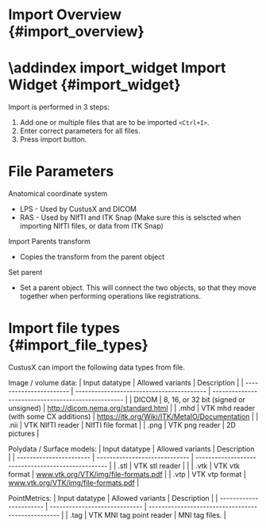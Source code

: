 Import Overview {#import_overview}
===========================================================

\addindex import_widget
Import Widget {#import_widget}
===========================================================
Import is performed in 3 steps:
1. Add one or multiple files that are to be imported `<Ctrl+I>`.
2. Enter correct parameters for all files.
3. Press import button.

File Parameters
===========================================================
Anatomical coordinate system
* LPS - Used by CustusX and DICOM
* RAS - Used by NIfTI and ITK Snap (Make sure this is selscted when importing NIfTI files, or data from ITK Snap)

Import Parents transform
* Copies the transform from the parent object

Set parent
* Set a parent object. This will connect the two objects, so that they move together when performing operations like registrations.


Import file types {#import_file_types}
===========================================================

CustusX can import the following data types from file.

Image / volume data:
| Input datatype          | Allowed variants                            | Description                                        |
| ----------------------- | -----------------------------------------   | -------------------------------------------------- |
| DICOM                   | 8, 16, or 32 bit (signed or unsigned)       | http://dicom.nema.org/standard.html                |
| .mhd                    | VTK mhd reader (with some CX additions)     | https://itk.org/Wiki/ITK/MetaIO/Documentation      |
| .nii                    | VTK NIfTI reader                            | NIfTI file format                                  |
| .png                    | VTK png reader                              | 2D pictures                                        |


Polydata / Surface models:
| Input datatype          | Allowed variants                            | Description                                        |
| ----------------------- | -----------------------------               | -------------------------------------------------- |
| .stl                    | VTK stl reader                              |                                                    |
| .vtk                    | VTK vtk format                              | www.vtk.org/VTK/img/file-formats.pdf               |
| .vtp                    | VTK vtp format                              | www.vtk.org/VTK/img/file-formats.pdf               |


PointMetrics:
| Input datatype          | Allowed variants                            | Description                                        |
| ----------------------- | -----------------------------               | -------------------------------------------------- |
| .tag                    | VTK MNI tag point reader                    | MNI tag files.                                     |
